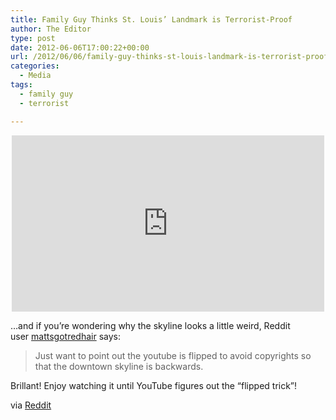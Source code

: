 ```yaml
---
title: Family Guy Thinks St. Louis’ Landmark is Terrorist-Proof
author: The Editor
type: post
date: 2012-06-06T17:00:22+00:00
url: /2012/06/06/family-guy-thinks-st-louis-landmark-is-terrorist-proof/
categories:
  - Media
tags:
  - family guy
  - terrorist

---
```

<span class="embed-youtube" style="text-align:center; display: block;"><iframe class='youtube-player' type='text/html' width='500' height='282' src='http://www.youtube.com/embed/674WUqyPQxg?version=3&#038;rel=1&#038;fs=1&#038;autohide=2&#038;showsearch=0&#038;showinfo=1&#038;iv_load_policy=1&#038;wmode=transparent' allowfullscreen='true' style='border:0;'></iframe></span>

&#8230;and if you&#8217;re wondering why the skyline looks a little weird, Reddit user [mattsgotredhair][1] says:

> Just want to point out the youtube is flipped to avoid copyrights so that the downtown skyline is backwards.

Brillant! Enjoy watching it until YouTube figures out the &#8220;flipped trick&#8221;!

via <a href="http://www.reddit.com/r/StLouis/comments/unjzv/family_guy_failed_terrorist_attack_youtube/" target="_blank">Reddit</a>

 [1]: http://www.reddit.com/user/mattsgotredhair